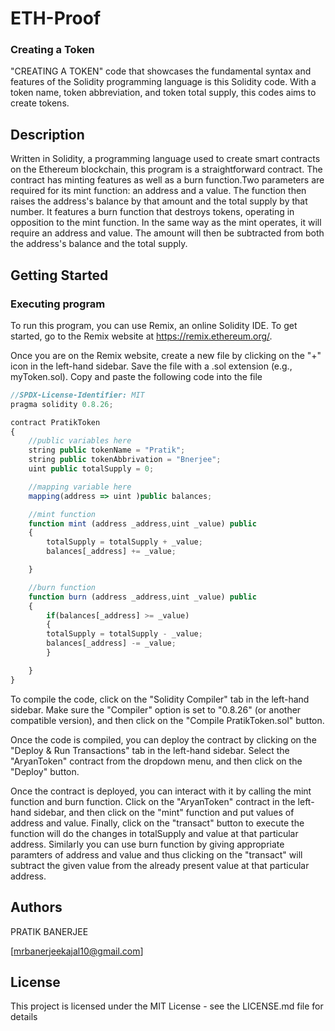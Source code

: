 # ETH-Proof
### Creating a Token

"CREATING A TOKEN" code that showcases the fundamental syntax and features of the Solidity programming language is this Solidity code. With a token name, token abbreviation, and token total supply, this codes aims to create tokens.

## Description

Written in Solidity, a programming language used to create smart contracts on the Ethereum blockchain, this program is a straightforward contract. The contract has minting features as well as a burn function.Two parameters are required for its mint function: an address and a value. The function then raises the address's balance by that amount and the total supply by that number. It features a burn function that destroys tokens, operating in opposition to the mint function. In the same way as the mint operates, it will require an address and value. The amount will then be subtracted from both the address's balance and the total supply. 


## Getting Started

### Executing program

To run this program, you can use Remix, an online Solidity IDE. To get started, go to the Remix website at https://remix.ethereum.org/.

Once you are on the Remix website, create a new file by clicking on the "+" icon in the left-hand sidebar. Save the file with a .sol extension (e.g., myToken.sol). Copy and paste the following code into the file
```javascript
//SPDX-License-Identifier: MIT
pragma solidity 0.8.26;

contract PratikToken
{
    //public variables here
    string public tokenName = "Pratik";
    string public tokenAbbrivation = "Bnerjee";
    uint public totalSupply = 0;

    //mapping variable here
    mapping(address => uint )public balances;

    //mint function
    function mint (address _address,uint _value) public
    {
        totalSupply = totalSupply + _value;
        balances[_address] += _value;

    }

    //burn function
    function burn (address _address,uint _value) public
    {
        if(balances[_address] >= _value)
        {
        totalSupply = totalSupply - _value;
        balances[_address] -= _value;
        }

    }
}

```





To compile the code, click on the "Solidity Compiler" tab in the left-hand sidebar. Make sure the "Compiler" option is set to "0.8.26" (or another compatible version), and then click on the "Compile PratikToken.sol" button.

Once the code is compiled, you can deploy the contract by clicking on the "Deploy & Run Transactions" tab in the left-hand sidebar. Select the "AryanToken" contract from the dropdown menu, and then click on the "Deploy" button.

Once the contract is deployed, you can interact with it by calling the mint function and burn function. Click on the "AryanToken" contract in the left-hand sidebar, and then click on the "mint" function and put values of address and value. Finally, click on the "transact" button to execute the function will do the changes in totalSupply and value at that particular address. Similarly you can use burn function by giving appropriate paramters of address and value and thus clicking on the "transact" will subtract the given value from the already present value at that particular address. 

## Authors

PRATIK BANERJEE  

[mrbanerjeekajal10@gmail.com]


## License

This project is licensed under the MIT License - see the LICENSE.md file for details
